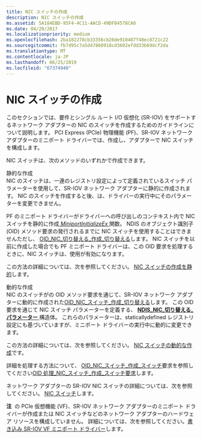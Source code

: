 ```yaml
---
title: NIC スイッチの作成
description: NIC スイッチの作成
ms.assetid: 5A184EBD-95F4-4C11-AACD-49DF04578CA0
ms.date: 04/20/2017
ms.localizationpriority: medium
ms.openlocfilehash: 2ba182278cb33356cb26de910487f48ec8721c22
ms.sourcegitcommit: fb7d95c7a5d47860918cd3602efdd33b69dcf2da
ms.translationtype: MT
ms.contentlocale: ja-JP
ms.lasthandoff: 06/25/2019
ms.locfileid: "67374940"
---
```

# <a name="creating-a-nic-switch"></a>NIC スイッチの作成


このセクションでは、要件とシングル ルート I/O 仮想化 (SR-IOV) をサポートするネットワーク アダプターの NIC のスイッチを作成するためのガイドラインについて説明します。 PCI Express (PCIe) 物理機能 (PF)、SR-IOV ネットワーク アダプターのミニポート ドライバーでは、作成し、アダプターで NIC スイッチを構成します。

NIC スイッチは、次のメソッドのいずれかで作成できます。

<a href="" id="static-creation"></a>静的な作成  
NIC のスイッチは、一連のレジストリ設定によって定義されているスイッチ パラメーターを使用して、SR-IOV ネットワーク アダプターに静的に作成されます。 NIC のスイッチを作成すると後、は、ドライバーの実行中にそのパラメーターを変更できません。

PF のミニポート ドライバーがドライバーへの呼び出しのコンテキスト内で NIC スイッチを静的に作成[ *MiniportInitializeEx* ](https://docs.microsoft.com/windows-hardware/drivers/ddi/content/ndis/nc-ndis-miniport_initialize)関数。 NDIS のオブジェクト識別子 (OID) メソッド要求の発行されるまでに NIC スイッチを使用することはできませんただし、 [OID\_NIC\_切り替える\_作成\_切り替える](https://docs.microsoft.com/windows-hardware/drivers/network/oid-nic-switch-create-switch)します。 NIC スイッチを以前に作成した場合でも PF ミニポート ドライバーは、この OID 要求を処理するときに、NIC スイッチは、使用が有効になります。

この方法の詳細については、次を参照してください。 [NIC スイッチの作成を静的](static-creation-of-a-nic-switch.md)します。

<a href="" id="dynamic-creation"></a>動的な作成  
NIC のスイッチがの OID メソッド要求を通じて、SR-IOV ネットワーク アダプターに動的に作成された[OID\_NIC\_スイッチ\_作成\_切り替える](https://docs.microsoft.com/windows-hardware/drivers/network/oid-nic-switch-create-switch)します。 この OID 要求を通じて NIC スイッチ パラメーターを定義する、 [ **NDIS\_NIC\_切り替える\_パラメーター** ](https://docs.microsoft.com/windows-hardware/drivers/ddi/content/ntddndis/ns-ntddndis-_ndis_nic_switch_parameters)構造体。 これらのパラメーターは、staticallydefined レジストリ設定にも基づいていますが、ミニポート ドライバーの実行中に動的に変更できます。

この方法の詳細については、次を参照してください。 [NIC スイッチの動的な作成](dynamic-creation-of-a-nic-switch.md)です。

詳細を処理する方法について、 [OID\_NIC\_スイッチ\_作成\_スイッチ](https://docs.microsoft.com/windows-hardware/drivers/network/oid-nic-switch-create-switch)要求を参照してください[OID 処理\_NIC\_スイッチ\_作成\_スイッチ要求](handling-the-oid-nic-switch-create-switch-request.md)します。

ネットワーク アダプターの SR-IOV NIC スイッチの詳細については、次を参照してください。 [NIC スイッチ](nic-switches.md)します。

**注**  の PCIe 仮想機能 (VF)、SR-IOV ネットワーク アダプターのミニポート ドライバーが作成または NIC スイッチなどのネットワーク アダプターのハードウェア リソースを構成していません。 詳細については、次を参照してください。[書き込み SR-IOV VF ミニポート ドライバー](writing-sr-iov-vf-miniport-drivers.md)します。

 

 

 






